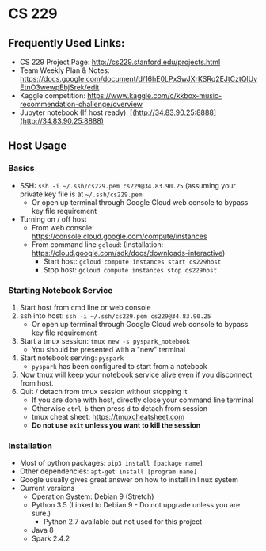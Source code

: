 # CS 229

## Frequently Used Links:
- CS 229 Project Page: http://cs229.stanford.edu/projects.html
- Team Weekly Plan & Notes: https://docs.google.com/document/d/16hE0LPxSwJXrKSRq2EJtCztQlUvEtnO3wewpEbjSrek/edit
- Kaggle competition: https://www.kaggle.com/c/kkbox-music-recommendation-challenge/overview
- Jupyter notebook (If host ready): [(http://34.83.90.25:8888](http://34.83.90.25:8888)


## Host Usage
### Basics
- SSH: `ssh -i ~/.ssh/cs229.pem cs229@34.83.90.25` (assuming your private key file is at `~/.ssh/cs229.pem`
    - Or open up terminal through Google Cloud web console to bypass key file requirement
- Turning on / off host
    - From web console: https://console.cloud.google.com/compute/instances
    - From command line `gcloud`: (Installation: https://cloud.google.com/sdk/docs/downloads-interactive)
        - Start host: `gcloud compute instances start cs229host`
        - Stop host: `gcloud compute instances stop cs229host`

### Starting Notebook Service
1. Start host from cmd line or web console
2. ssh into host: `ssh -i ~/.ssh/cs229.pem cs229@34.83.90.25`
    - Or open up terminal through Google Cloud web console to bypass key file requirement
3. Start a tmux session: `tmux new -s pyspark_notebook`
    - You should be presented with a "new" terminal 
4. Start notebook serving: `pyspark`
    - `pyspark` has been configured to start from a notebook
5. Now tmux will keep your notebook service alive even if you disconnect from host.
6. Quit / detach from tmux session without stopping it
    - If you are done with host, directly close your command line terminal
    - Otherwise `ctrl b` then press `d` to detach from session
    - tmux cheat sheet: https://tmuxcheatsheet.com
    - **Do not use `exit` unless you want to kill the session**

### Installation
- Most of python packages: `pip3 install [package name]`
- Other dependencies: `apt-get install [program name]`
- Google usually gives great answer on how to install in linux system
- Current versions
    - Operation System: Debian 9 (Stretch)
    - Python 3.5 (Linked to Debian 9 - Do not upgrade unless you are sure.)
        - Python 2.7 available but not used for this project
    - Java 8
    - Spark 2.4.2
